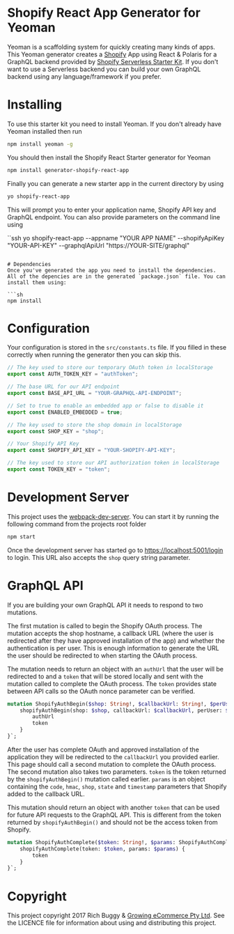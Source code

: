 # Shopify React App Generator for Yeoman
Yeoman is a scaffolding system for quickly creating many kinds of apps. This Yeoman generator creates a [Shopify](https://www.shopify.com/?ref=growingecommerce) App using React & Polaris for a GraphQL backend provided by [Shopify Serverless Starter Kit](https://github.com/buggy/shopify-serverless-starter). If you don't want to use a Serverless backend you can build your own GraphQL backend using any language/framework if you prefer.

# Installing
To use this starter kit you need to install Yeoman. If you don't already have Yeoman installed then run

```sh
npm install yeoman -g
```

You should then install the Shopify React Starter generator for Yeoman

```sh
npm install generator-shopify-react-app
```

Finally you can generate a new starter app in the current directory by using

```sh
yo shopify-react-app
```

This will prompt you to enter your application name, Shopify API key and GraphQL endpoint. You can also provide parameters on the command line using

``ssh
yo shopify-react-app --appname "YOUR APP NAME" --shopifyApiKey "YOUR-API-KEY" --graphqlApiUrl "https://YOUR-SITE/graphql"
```

# Dependencies
Once you've generated the app you need to install the dependencies. All of the depencies are in the generated `package.json` file. You can install them using:

```sh
npm install
```

# Configuration
Your configuration is stored in the `src/constants.ts` file. If you filled in these correctly when running the generator then you can skip this.

```typescript
// The key used to store our temporary OAuth token in localStorage
export const AUTH_TOKEN_KEY = "authToken";

// The base URL for our API endpoint
export const BASE_API_URL = "YOUR-GRAPHQL-API-ENDPOINT";

// Set to true to enable an embedded app or false to disable it
export const ENABLED_EMBEDDED = true;

// The key used to store the shop domain in localStorage
export const SHOP_KEY = "shop";

// Your Shopify API Key
export const SHOPIFY_API_KEY = "YOUR-SHOPIFY-API-KEY";

// The key used to store our API authorization token in localStorage
export const TOKEN_KEY = "token";
```

# Development Server
This project uses the [webpack-dev-server](https://webpack.github.io/docs/webpack-dev-server.html). You can start it by running the following command from the projects root folder

```sh
npm start
```

Once the development server has started go to [https://localhost:5001/login](https://localhost:5001/login) to login. This URL also accepts the `shop` query string parameter.

# GraphQL API

If you are building your own GraphQL API it needs to respond to two mutations.

The first mutation is called to begin the Shopify OAuth process. The mutation accepts the shop hostname, a callback URL (where the user is redirected after they have approved installation of the app) and whether the authentication is per user. This is enough information to generate the URL the user should be redirected to when starting the OAuth process.

The mutation needs to return an object with an `authUrl` that the user will be redirected to and a `token` that will be stored locally and sent with the mutation called to complete the OAuth process. The `token` provides state between API calls so the OAuth nonce parameter can be verified.

```graphql
mutation ShopifyAuthBegin($shop: String!, $callbackUrl: String!, $perUser: Boolean!) {
    shopifyAuthBegin(shop: $shop, callbackUrl: $callbackUrl, perUser: $perUser) {
        authUrl
        token
    }
}`;
```

After the user has complete OAuth and approved installation of the application they will be redirected to the `callbackUrl` you provided earlier. This page should call a second mutation to complete the OAuth process. The second mutation also takes two parameters. `token` is the token returned by the `shopifyAuthBegin()` mutation called earlier. `params` is an object containing the `code`, `hmac`, `shop`, `state` and `timestamp` parameters that Shopify added to the callback URL.

This mutation should return an object with another `token` that can be used for future API requests to the GraphQL API. This is different from the token returned by `shopifyAuthBegin()` and should not be the access token from Shopify.

```graphql
mutation ShopifyAuthComplete($token: String!, $params: ShopifyAuthCompleteInput!) {
    shopifyAuthComplete(token: $token, params: $params) {
        token
    }
}`;
```

# Copyright
This project copyright 2017 Rich Buggy & [Growing eCommerce Pty Ltd](http://www.growingecommerce.com). See the LICENCE file for information about using and distributing this project.